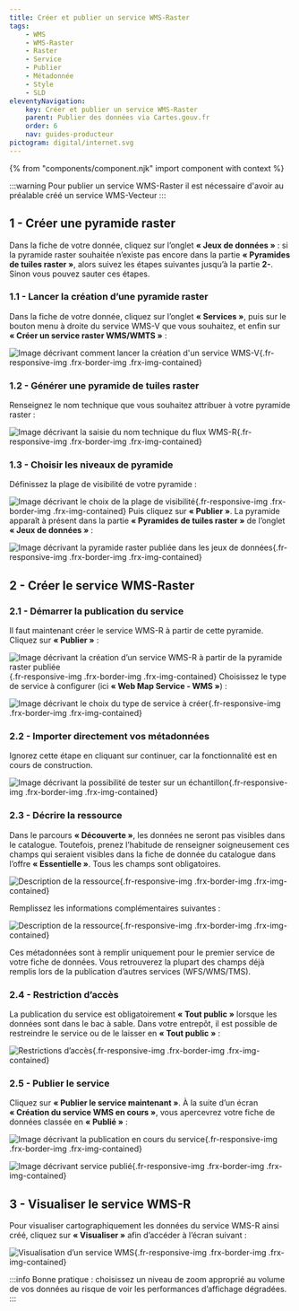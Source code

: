 ```yaml
---
title: Créer et publier un service WMS-Raster
tags:
    - WMS
    - WMS-Raster
    - Raster
    - Service
    - Publier
    - Métadonnée
    - Style
    - SLD
eleventyNavigation:
    key: Créer et publier un service WMS-Raster
    parent: Publier des données via Cartes.gouv.fr
    order: 6
    nav: guides-producteur
pictogram: digital/internet.svg
---
```


{% from "components/component.njk" import component with context %}

:::warning
Pour publier un service WMS-Raster il est nécessaire d'avoir au préalable créé un service WMS-Vecteur
:::

## 1 - Créer une pyramide raster

Dans la fiche de votre donnée, cliquez sur l’onglet **« Jeux de données »** : si la pyramide raster souhaitée n’existe pas encore dans la partie **« Pyramides de tuiles raster »**, alors suivez les étapes suivantes jusqu’à la partie **2-**. Sinon vous pouvez sauter ces étapes.

### 1.1 - Lancer la création d’une pyramide raster

Dans la fiche de votre donnée, cliquez sur l’onglet **« Services »**, puis sur le bouton menu à droite du service WMS-V que vous souhaitez, et enfin sur **« Créer un service raster WMS/WMTS »** :

![Image décrivant comment lancer la création d'un service WMS-V](/img/guides-producteur/publier-des-donnees-via-cartes-gouv/wms-raster/01_creer-service-raster.png){.fr-responsive-img .frx-border-img .frx-img-contained}

### 1.2 - Générer une pyramide de tuiles raster

Renseignez le nom technique que vous souhaitez attribuer à votre pyramide raster :

![Image décrivant la saisie du nom technique du flux WMS-R](/img/guides-producteur/publier-des-donnees-via-cartes-gouv/wms-raster/02_nom-pyramide-raster.png){.fr-responsive-img .frx-border-img .frx-img-contained}

### 1.3 - Choisir les niveaux de pyramide

Définissez la plage de visibilité de votre pyramide :

![Image décrivant le choix de la plage de visibilité](/img/guides-producteur/publier-des-donnees-via-cartes-gouv/wms-raster/03_plage-de-visibilite-pyramide-raster.png){.fr-responsive-img .frx-border-img .frx-img-contained}
Puis cliquez sur **« Publier »**. La pyramide apparaît à présent dans la partie **« Pyramides de tuiles raster »** de l’onglet **« Jeux de données »** :

![Image décrivant la pyramide raster publiée dans les jeux de données](/img/guides-producteur/publier-des-donnees-via-cartes-gouv/wms-raster/04_pyramide-publiee.png){.fr-responsive-img .frx-border-img .frx-img-contained}

## 2 - Créer le service WMS-Raster

### 2.1 - Démarrer la publication du service

Il faut maintenant créer le service WMS-R à partir de cette pyramide. Cliquez sur **« Publier »** :

![Image décrivant la création d’un service WMS-R à partir de la pyramide raster publiée](/img/guides-producteur/publier-des-donnees-via-cartes-gouv/wms-raster/05_publier-wms-r.png){.fr-responsive-img .frx-border-img .frx-img-contained}
Choisissez le type de service à configurer (ici **« Web Map Service - WMS »**) :

![Image décrivant le choix du type de service à créer](/img/guides-producteur/publier-des-donnees-via-cartes-gouv/wms-raster/06_type-de-service.png){.fr-responsive-img .frx-border-img .frx-img-contained}

### 2.2 - Importer directement vos métadonnées

Ignorez cette étape en cliquant sur continuer, car la fonctionnalité est en cours de construction.

![Image décrivant la possibilité de tester sur un échantillon](/img/guides-producteur/publier-des-donnees-via-cartes-gouv/wms-raster/07_source-metadonnees-wms-r.png){.fr-responsive-img .frx-border-img .frx-img-contained}

### 2.3 - Décrire la ressource

Dans le parcours **« Découverte »**, les données ne seront pas visibles dans le catalogue. Toutefois, prenez l’habitude de renseigner soigneusement ces champs qui seraient visibles dans la fiche de donnée du catalogue dans l’offre **« Essentielle »**. Tous les champs sont obligatoires.

![Description de la ressource](/img/guides-producteur/publier-des-donnees-via-cartes-gouv/wms-raster/08_description-wms-r.png){.fr-responsive-img .frx-border-img .frx-img-contained}

Remplissez les informations complémentaires suivantes :

![Description de la ressource](/img/guides-producteur/publier-des-donnees-via-cartes-gouv/wms-raster/09_info-complementaires-metadonnees-wms-r.png){.fr-responsive-img .frx-border-img .frx-img-contained}

Ces métadonnées sont à remplir uniquement pour le premier service de votre fiche de données. Vous retrouverez la plupart des champs déjà remplis lors de la publication d’autres services (WFS/WMS/TMS).

### 2.4 - Restriction d’accès

La publication du service est obligatoirement **« Tout public »** lorsque les données sont dans le bac à sable. Dans votre entrepôt, il est possible de restreindre le service ou de le laisser en **« Tout public »** :

![Restrictions d’accès](/img/guides-producteur/publier-des-donnees-via-cartes-gouv/wms-raster/10_restrictions-wms-r.png){.fr-responsive-img .frx-border-img .frx-img-contained}

### 2.5 - Publier le service

Cliquez sur **« Publier le service maintenant »**. À la suite d’un écran **« Création du service WMS en cours »**, vous apercevrez votre fiche de données classée en **« Publié »** :

![Image décrivant la publication en cours du service](/img/guides-producteur/publier-des-donnees-via-cartes-gouv/wms-raster/11_chargement-wms-r.png){.fr-responsive-img .frx-border-img .frx-img-contained}

![Image décrivant service publié](/img/guides-producteur/publier-des-donnees-via-cartes-gouv/wms-raster/12_service-wms-r.png){.fr-responsive-img .frx-border-img .frx-img-contained}

## 3 - Visualiser le service WMS-R

Pour visualiser cartographiquement les données du service WMS-R ainsi créé, cliquez sur **« Visualiser »** afin d’accéder à l’écran suivant :

![Visualisation d’un service WMS](/img/guides-producteur/publier-des-donnees-via-cartes-gouv/wms-raster/13_visualisation-wms-r.png){.fr-responsive-img .frx-border-img .frx-img-contained}

:::info
Bonne pratique : choisissez un niveau de zoom approprié au volume de vos données au risque de voir les performances d’affichage dégradées.
:::
